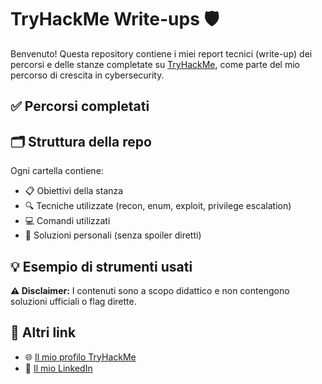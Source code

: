 # TryHackMe Write-ups 🛡️

Benvenuto! Questa repository contiene i miei report tecnici (write-up) dei percorsi e delle stanze completate su [TryHackMe](https://tryhackme.com/), come parte del mio percorso di crescita in cybersecurity.

## ✅ Percorsi completati

## 🗂 Struttura della repo

Ogni cartella contiene:
- 📋 Obiettivi della stanza
- 🔍 Tecniche utilizzate (recon, enum, exploit, privilege escalation)
- 💻 Comandi utilizzati
- 🚩 Soluzioni personali (senza spoiler diretti)

## 💡 Esempio di strumenti usati

**⚠️ Disclaimer:** I contenuti sono a scopo didattico e non contengono soluzioni ufficiali o flag dirette.

## 🔗 Altri link

- 🌐 [Il mio profilo TryHackMe](https://tryhackme.com/p/simone.colagiovanni)
- 💼 [Il mio LinkedIn](https://www.linkedin.com/in/simone-colagiovanni-2b8851301/)
